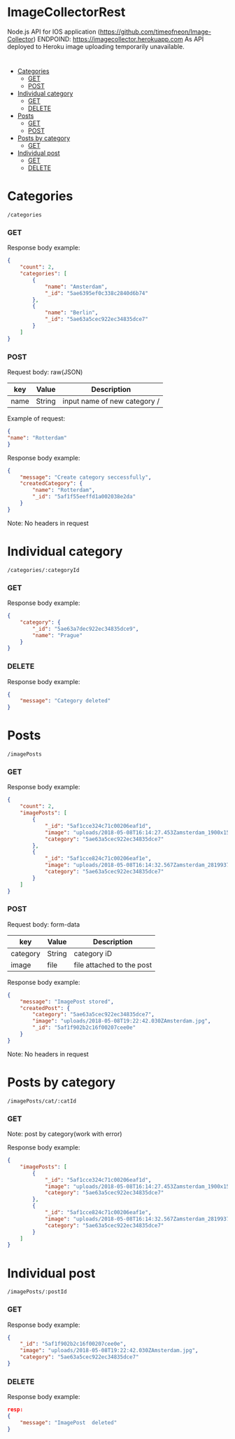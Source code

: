# ImageCollectorRest
Node.js API for IOS application (https://github.com/timeofneon/Image-Collector)
ENDPOIND: https://imagecollector.herokuapp.com
As API deployed to Heroku image uploading temporarily unavailable.
#

* [Categories](#cat)
   * [GET](#catget)
   * [POST](#catpost)
* [Individual category](#indcat)
   * [GET](#indcatget)
   * [DELETE](#indcatdelete)
* [Posts](#posts)
   * [GET](#postsget)
   * [POST](#postspost)
* [Posts by category](#postscat)
   * [GET](#postscatget)
* [Individual post](#post)
   * [GET](#postget)
   * [DELETE](#postdelete)

# <a name="cat"></a> Categories

`/categories`

### <a name="catget"></a> GET

Response body example:

```json
{
    "count": 2,
    "categories": [
        {
            "name": "Amsterdam",
            "_id": "5ae6395ef0c338c2840d6b74"
        },
        {
            "name": "Berlin",
            "_id": "5ae63a5cec922ec34835dce7"
        }
    ]
}
```

### <a name="catpost"></a> POST

Request body: raw(JSON)

| key  |  Value  | Description |
| ---- | ------- | ----------- |
| name | String  | input name of new category /

Example of request:

```json
{
"name": "Rotterdam"
}
```

Response body example:

```json
{
    "message": "Create category seccessfully",
    "createdCategory": {
        "name": "Rotterdam",
        "_id": "5af1f55eeffd1a002038e2da"
    }
}
```

Note: No headers in request

# <a name="indcat"></a> Individual category

`/categories/:categoryId`

### <a name="indcatget"></a> GET

Response body example:

```json
{
    "category": {
        "_id": "5ae63a7dec922ec34835dce9",
        "name": "Prague"
    }
}
```

### <a name="indcatdelete"></a> DELETE

Response body example:

```json
{
    "message": "Category deleted"
}
```

# <a name="posts"></a> Posts

`/imagePosts`

### <a name="postsget"></a> GET

Response body example:

```json
{
    "count": 2,
    "imagePosts": [
        {
            "_id": "5af1cce324c71c00206eaf1d",
            "image": "uploads/2018-05-08T16:14:27.453Zamsterdam_1900x1500p_Clssg.jpg",
            "category": "5ae63a5cec922ec34835dce7"
        },
        {
            "_id": "5af1cce824c71c00206eaf1e",
            "image": "uploads/2018-05-08T16:14:32.567Zamsterdam_28199376.jpg",
            "category": "5ae63a5cec922ec34835dce7"
        }
    ]
}
```

### <a name="postspost"></a> POST

Request body: form-data 

|    key   |  Value  |        Description        |
| -------- | ------- | ------------------------- |
| category | String  |        category iD        |
|  image   |  file   | file attached to the post |

Response body example:

```json
{
    "message": "ImagePost stored",
    "createdPost": {
        "category": "5ae63a5cec922ec34835dce7",
        "image": "uploads/2018-05-08T19:22:42.030ZAmsterdam.jpg",
        "_id": "5af1f902b2c16f00207cee0e"
    }
}
```

Note: No headers in request

# <a name="postscat"></a> Posts by category

`/imagePosts/cat/:catId`

### <a name="postscatget"></a> GET

Note: post by category(work with error)

Response body example:

```json
{
    "imagePosts": [
        {
            "_id": "5af1cce324c71c00206eaf1d",
            "image": "uploads/2018-05-08T16:14:27.453Zamsterdam_1900x1500p_Clssg.jpg",
            "category": "5ae63a5cec922ec34835dce7"
        },
        {
            "_id": "5af1cce824c71c00206eaf1e",
            "image": "uploads/2018-05-08T16:14:32.567Zamsterdam_28199376.jpg",
            "category": "5ae63a5cec922ec34835dce7"
        }
    ]
}
```

# <a name="post"></a> Individual post

`/imagePosts/:postId`

### <a name="postget"></a> GET

Response body example:

```json
{
    "_id": "5af1f902b2c16f00207cee0e",
    "image": "uploads/2018-05-08T19:22:42.030ZAmsterdam.jpg",
    "category": "5ae63a5cec922ec34835dce7"
}
```

### <a name="postdelete"></a> DELETE

Response body example:

```json
resp:
{
    "message": "ImagePost  deleted"
}
```

